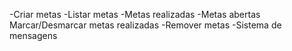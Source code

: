 -Criar metas
-Listar metas
    -Metas realizadas
    -Metas abertas
Marcar/Desmarcar metas realizadas
-Remover metas
-Sistema de mensagens